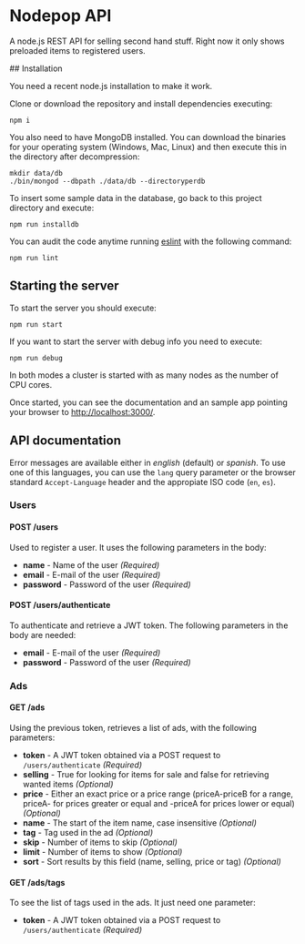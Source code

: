 # Nodepop API

A node.js REST API for selling second hand stuff. Right now it only shows preloaded items to registered users.

## Installation

You need a recent node.js installation to make it work. 

Clone or download the repository and install dependencies executing:

```shell
npm i
```

You also need to have MongoDB installed. You can download the binaries for your operating system (Windows, Mac, Linux) and then execute this in the directory after decompression:

```shell
mkdir data/db
./bin/mongod --dbpath ./data/db --directoryperdb
```

To insert some sample data in the database, go back to this project directory and execute:

```shell
npm run installdb
```

You can audit the code anytime running [eslint](https://eslint.org/) with the following command:

```shell
npm run lint
```

## Starting the server

To start the server you should execute:

```shell
npm run start
```

If you want to start the server with debug info you need to execute:

```shell
npm run debug
```

In both modes a cluster is started with as many nodes as the number of CPU cores.

Once started, you can see the documentation and an sample app pointing your browser to [http://localhost:3000/](http://localhost:3000/).

## API documentation

Error messages are available either in *english* (default) or *spanish*. To use one of this languages, you can use the `lang` query parameter or the browser standard `Accept-Language` header and the appropiate ISO code (`en`, `es`).

### Users

#### POST /users

Used to register a user. It uses the following parameters in the body:

* **name** - Name of the user *(Required)*
* **email** - E-mail of the user *(Required)*
* **password** - Password of the user *(Required)*

#### POST /users/authenticate

To authenticate and retrieve a JWT token. The following parameters in the body are needed:

* **email** - E-mail of the user *(Required)*
* **password** - Password of the user *(Required)*

### Ads

#### GET /ads

Using the previous token, retrieves a list of ads, with the following parameters:

* **token** - A JWT token obtained via a POST request to `/users/authenticate` *(Required)*
* **selling** - True for looking for items for sale and false for retrieving wanted items *(Optional)*
* **price** - Either an exact price or a price range (priceA-priceB for a range, priceA- for prices greater or equal and -priceA for prices lower or equal) *(Optional)*
* **name** - The start of the item name, case insensitive *(Optional)*
* **tag** - Tag used in the ad *(Optional)*
* **skip** - Number of items to skip *(Optional)*
* **limit** - Number of items to show *(Optional)*
* **sort** - Sort results by this field (name, selling, price or tag) *(Optional)*

#### GET /ads/tags

To see the list of tags used in the ads. It just need one parameter:

* **token** - A JWT token obtained via a POST request to `/users/authenticate` *(Required)*